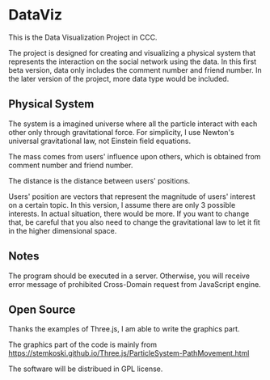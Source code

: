 DataViz
=======

This is the Data Visualization Project in CCC.

The project is designed for creating and visualizing a physical system that represents the interaction on the social network using the data.
In this first beta version, data only includes the comment number and friend number. In the later version of the project, more data type would be included.

Physical System
--------
The system is a imagined universe where all the particle interact with each other only through gravitational force.
For simplicity, I use Newton's universal gravitational law, not Einstein field equations.

The mass comes from users' influence upon others, which is obtained from comment number and friend number.

The distance is the distance between users' positions.

Users' position are vectors that represent the magnitude of users' interest on a certain topic.
In this version, I assume there are only 3 possible interests.
In actual situation, there would be more.
If you want to change that, be careful that you also need to change the gravitational law to let it fit in the higher dimensional space.

Notes
---------
The program should be executed in a server. Otherwise, you will receive error message of prohibited Cross-Domain request from JavaScript engine.

Open Source
--------
Thanks the examples of Three.js, I am able to write the graphics part.

The graphics part of the code is mainly from https://stemkoski.github.io/Three.js/ParticleSystem-PathMovement.html

The software will be distribued in GPL license.
